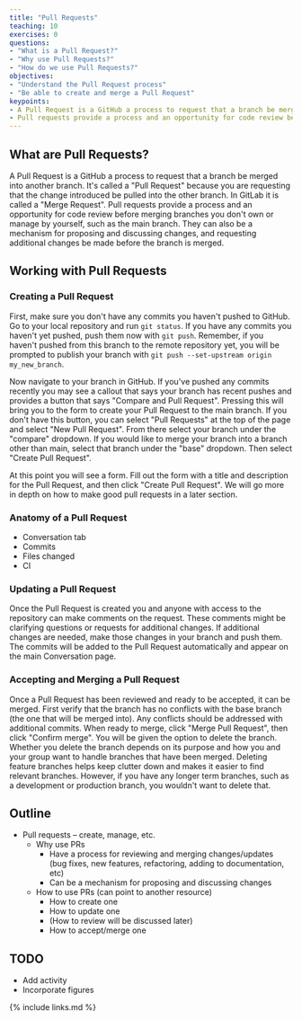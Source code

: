```yaml
---
title: "Pull Requests"
teaching: 10
exercises: 0
questions:
- "What is a Pull Request?"
- "Why use Pull Requests?"
- "How do we use Pull Requests?"
objectives:
- "Understand the Pull Request process"
- "Be able to create and merge a Pull Request"
keypoints:
- A Pull Request is a GitHub a process to request that a branch be merged into another branch.
- Pull requests provide a process and an opportunity for code review before merging branches and can be a mechanism for proposing, discussing, and requesting changes before the branch is merged.
---
```


## What are Pull Requests?

A Pull Request is a GitHub a process to request that a branch be merged into another branch. It's called a "Pull Request" because you are requesting that the change introduced be pulled into the other branch. In GitLab it is called a "Merge Request". Pull requests provide a process and an opportunity for code review before merging branches you don't own or manage by yourself, such as the main branch. They can also be a mechanism for proposing and discussing changes, and requesting additional changes be made before the branch is merged.

## Working with Pull Requests

### Creating a Pull Request

First, make sure you don't have any commits you haven't pushed to GitHub. Go to your local repository and run `git status`. If you have any commits you haven't yet pushed, push them now with `git push`. Remember, if you haven't pushed from this branch to the remote repository yet, you will be prompted to publish your branch with `git push --set-upstream origin my_new_branch`.

Now navigate to your branch in GitHub. If you've pushed any commits recently you may see a callout that says your branch has recent pushes and provides a button that says "Compare and Pull Request". Pressing this will bring you to the form to create your Pull Request to the main branch. If you don't have this button, you can select "Pull Requests" at the top of the page and select "New Pull Request". From there select your branch under the "compare" dropdown. If you would like to merge your branch into a branch other than main, select that branch under the "base" dropdown. Then select "Create Pull Request".

At this point you will see a form. Fill out the form with a title and description for the Pull Request, and then click "Create Pull Request". We will go more in depth on how to make good pull requests in a later section.

### Anatomy of a Pull Request

- Conversation tab
- Commits
- Files changed
- CI

### Updating a Pull Request

Once the Pull Request is created you and anyone with access to the repository can make comments on the request. These comments might be clarifying questions or requests for additional changes. If additional changes are needed, make those changes in your branch and push them. The commits will be added to the Pull Request automatically and appear on the main Conversation page.

### Accepting and Merging a Pull Request

Once a Pull Request has been reviewed and ready to be accepted, it can be merged. First verify that the branch has no conflicts with the base branch (the one that will be merged into). Any conflicts should be addressed with additional commits. When ready to merge, click "Merge Pull Request", then click "Confirm merge". You will be given the option to delete the branch. Whether you delete the branch depends on its purpose and how you and your group want to handle branches that have been merged. Deleting feature branches helps keep clutter down and makes it easier to find relevant branches. However, if you have any longer term branches, such as a development or production branch, you wouldn't want to delete that.

## Outline

- Pull requests – create, manage, etc.
  - Why use PRs
    - Have a process for reviewing and merging changes/updates (bug fixes, new features, refactoring, adding to documentation, etc)
    - Can be a mechanism for proposing and discussing changes
  - How to use PRs (can point to another resource)
    - How to create one
    - How to update one
    - (How to review will be discussed later)
    - How to accept/merge one

## TODO

- Add activity
- Incorporate figures

{% include links.md %}
